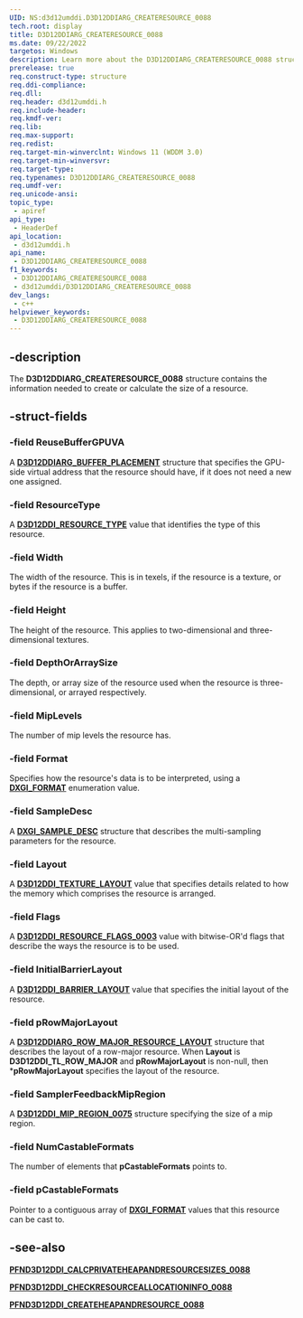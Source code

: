 ```yaml
---
UID: NS:d3d12umddi.D3D12DDIARG_CREATERESOURCE_0088
tech.root: display
title: D3D12DDIARG_CREATERESOURCE_0088
ms.date: 09/22/2022
targetos: Windows
description: Learn more about the D3D12DDIARG_CREATERESOURCE_0088 structure.
prerelease: true
req.construct-type: structure
req.ddi-compliance: 
req.dll: 
req.header: d3d12umddi.h
req.include-header: 
req.kmdf-ver: 
req.lib: 
req.max-support: 
req.redist: 
req.target-min-winverclnt: Windows 11 (WDDM 3.0)
req.target-min-winversvr: 
req.target-type: 
req.typenames: D3D12DDIARG_CREATERESOURCE_0088
req.umdf-ver: 
req.unicode-ansi: 
topic_type:
 - apiref
api_type:
 - HeaderDef
api_location:
 - d3d12umddi.h
api_name:
 - D3D12DDIARG_CREATERESOURCE_0088
f1_keywords:
 - D3D12DDIARG_CREATERESOURCE_0088
 - d3d12umddi/D3D12DDIARG_CREATERESOURCE_0088
dev_langs:
 - c++
helpviewer_keywords:
 - D3D12DDIARG_CREATERESOURCE_0088
---
```


## -description

The **D3D12DDIARG_CREATERESOURCE_0088** structure contains the information needed to create or calculate the size of a resource.

## -struct-fields

### -field ReuseBufferGPUVA

A [**D3D12DDIARG_BUFFER_PLACEMENT**](ns-d3d12umddi-d3d12ddiarg_buffer_placement.md) structure that specifies the GPU-side virtual address that the resource should have, if it does not need a new one assigned.

### -field ResourceType

A [**D3D12DDI_RESOURCE_TYPE**](ne-d3d12umddi-d3d12ddi_resource_type.md) value that identifies the type of this resource.

### -field Width

The width of the resource. This is in texels, if the resource is a texture, or bytes if the resource is a buffer.

### -field Height

The height of the resource. This applies to two-dimensional and three-dimensional textures.

### -field DepthOrArraySize

The depth, or array size of the resource used when the resource is three-dimensional, or arrayed respectively.

### -field MipLevels

The number of mip levels the resource has.

### -field Format

Specifies how the resource's data is to be interpreted, using a [**DXGI_FORMAT**](/windows/win32/api/dxgiformat/ne-dxgiformat-dxgi_format) enumeration value.

### -field SampleDesc

A [**DXGI_SAMPLE_DESC**](/windows/win32/api/dxgicommon/ns-dxgicommon-dxgi_sample_desc) structure that describes the multi-sampling parameters for the resource.

### -field Layout

A [**D3D12DDI_TEXTURE_LAYOUT**](ne-d3d12umddi-d3d12ddi_texture_layout.md) value that specifies details related to how the memory which comprises the resource is arranged.

### -field Flags

A [**D3D12DDI_RESOURCE_FLAGS_0003**](ne-d3d12umddi-d3d12ddi_resource_flags_0003.md) value with bitwise-OR'd flags that describe the ways the resource is to be used.

### -field InitialBarrierLayout

A [**D3D12DDI_BARRIER_LAYOUT**](ne-d3d12umddi-d3d12ddi_barrier_layout.md) value that specifies the initial layout of the resource.

### -field pRowMajorLayout

A [**D3D12DDIARG_ROW_MAJOR_RESOURCE_LAYOUT**]( ns-d3d12umddi-d3d12ddiarg_row_major_resource_layout.md) structure that describes the layout of a row-major resource. When **Layout** is **D3D12DDI_TL_ROW_MAJOR** and **pRowMajorLayout** is non-null, then ***pRowMajorLayout** specifies the layout of the resource.

### -field SamplerFeedbackMipRegion

A [**D3D12DDI_MIP_REGION_0075**](ns-d3d12umddi-d3d12ddi_mip_region_0075.md) structure specifying the size of a mip region.

### -field NumCastableFormats

The number of elements that **pCastableFormats** points to.

### -field pCastableFormats

Pointer to a contiguous array of [**DXGI_FORMAT**](/windows/win32/api/dxgiformat/ne-dxgiformat-dxgi_format) values that this resource can be cast to.

## -see-also

[**PFND3D12DDI_CALCPRIVATEHEAPANDRESOURCESIZES_0088**](nc-d3d12umddi-pfnd3d12ddi_calcprivateheapandresourcesizes_0088.md)

[**PFND3D12DDI_CHECKRESOURCEALLOCATIONINFO_0088**](nc-d3d12umddi-pfnd3d12ddi_checkresourceallocationinfo_0088.md)

[**PFND3D12DDI_CREATEHEAPANDRESOURCE_0088**](nc-d3d12umddi-pfnd3d12ddi_createheapandresource_0088.md)
